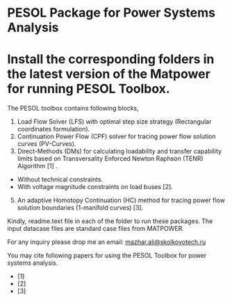 # PESOL Package for Power Systems Analysis 
# Install the corresponding folders in the latest version of the Matpower for running PESOL Toolbox. 

The PESOL toolbox contains following blocks,

1) Load Flow Solver (LFS) with optimal step size strategy (Rectangular coordinates formulation).
2) Continuation Power Flow (CPF) solver for tracing power flow solution curves (PV-Curves).
3) Direct-Methods (DMs) for calculating loadability and transfer capability limits based on Transversality Enforced Newton Raphson (TENR) Algorithm [1] .
  * Without technical constraints.
  * With voltage magnitude constraints on load buses [2]. 
5) An adaptive Homotopy Continuation (HC) method for tracing power flow solution boundaries (1-manifold curves) [3].

Kindly, readme.text file in each of the folder to run these packages. 
The input datacase files are standard case files from MATPOWER.

For any inquiry please drop me an email:  mazhar.ali@skolkovotech.ru


You may cite following papers for using the PESOL Toolbox for power systems analysis.

* [1]
* [2]
* [3]

